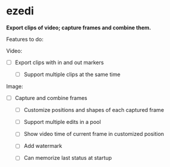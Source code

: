 # ezedi

**Export clips of video; capture frames and combine them.**

Features to do:

Video:
- [ ] Export clips with in and out markers
    - [ ] Support multiple clips at the same time
  

Image:
- [ ] Capture and combine frames
    - [ ] Customize positions and shapes of each captured frame
    - [ ] Support multiple edits in a pool

    - [ ] Show video time of current frame in customized position
    - [ ] Add watermark
    - [ ] Can memorize last status at startup
